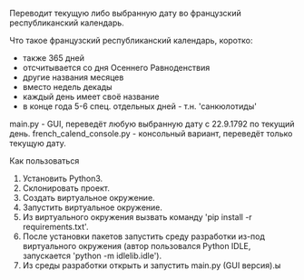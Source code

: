 Переводит текущую либо выбранную дату во французский республиканский календарь.


Что такое французский республиканский календарь, коротко: 
- также 365 дней
- отсчитывaется со дня Осеннего Равноденствия
- другие названия месяцев
- вместо недель декады
- каждый день имеет своё название
- в конце года 5-6 спец. отдельных дней - т.н. 'санкюлотиды'


main.py - GUI, переведёт любую выбранную дату с 22.9.1792 по текущий день.
french_calend_console.py - консольный вариант, переведёт только текущую дату.


Как пользоваться

1. Установить Python3.
2. Склонировать проект.
3. Создать виртуальное окружение.
4. Запустить виртуальное окружение.
5. Из виртуального окружения вызвать команду 'pip install -r requirements.txt'.
6. После установки пакетов запустить среду разработки из-под виртуального окружения (автор пользовался Python IDLE, запускается 'python -m idlelib.idle').
7. Из среды разработки открыть и запустить main.py (GUI версия).ы


